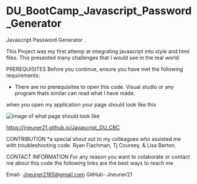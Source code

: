 # DU_BootCamp_Javascript_Password_Generator

Javascript Password Generator .

This Project was my first attemp at integrating javascript into style and html files. This presented many challenges that I would see in the real world.

PREREQUISITES
Before you continue, ensure you have met the following requirements:

- There are no prerequisites to open this code. Visual studio or any program thats similar can read what I have made.

when you open my application your page should look like this

![image of what page should look like](./jsvscript_DU_CBC/Assets/03-javascript-homework-demo)

https://jneuner21.github.io/Javascript_DU_CBC

CONTRIBUTION
\*a special shout out to my colleagues who assisted me with troubleshooting code.
Ryan Flachman,
Tj Coureey,
& Lisa Barton.

CONTACT INFORMATION
For any reason you want to colaborate or contact me about this code the following links are the best ways to reach me

Email- Jneuner2165@gmail.com
GitHub- Jneuner21
